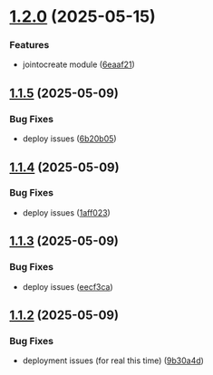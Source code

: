 # [1.2.0](https://github.com/phonevox/voxbot/compare/v1.1.5...v1.2.0) (2025-05-15)


### Features

* jointocreate module ([6eaaf21](https://github.com/phonevox/voxbot/commit/6eaaf2141ffd9345bc4f50e4b046c9fa09c3b554))



## [1.1.5](https://github.com/phonevox/voxbot/compare/v1.1.4...v1.1.5) (2025-05-09)


### Bug Fixes

* deploy issues ([6b20b05](https://github.com/phonevox/voxbot/commit/6b20b055e7493f23952371755360b67fcf3816f9))



## [1.1.4](https://github.com/phonevox/voxbot/compare/v1.1.3...v1.1.4) (2025-05-09)


### Bug Fixes

* deploy issues ([1aff023](https://github.com/phonevox/voxbot/commit/1aff023398c8035ae0bf6ef4ce3dfa6a37c92cfa))



## [1.1.3](https://github.com/phonevox/voxbot/compare/v1.1.2...v1.1.3) (2025-05-09)


### Bug Fixes

* deploy issues ([eecf3ca](https://github.com/phonevox/voxbot/commit/eecf3ca411cd3cee387e4b63d3db6388cdebe9de))



## [1.1.2](https://github.com/phonevox/voxbot/compare/v1.1.1...v1.1.2) (2025-05-09)


### Bug Fixes

* deployment issues (for real this time) ([9b30a4d](https://github.com/phonevox/voxbot/commit/9b30a4d661d221faff56f277fa2f4ba8301158ab))



